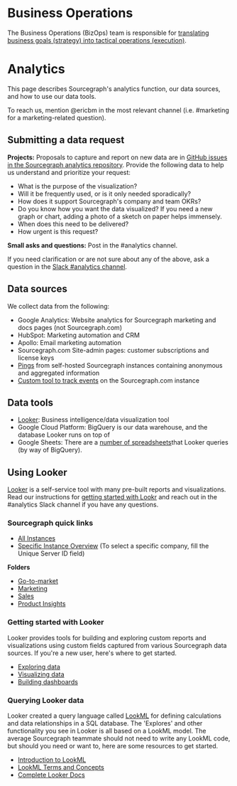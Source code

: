 # Business Operations

The Business Operations (BizOps) team is responsible for [translating business goals (strategy) into tactical operations (execution)](https://medium.com/business-startup-development-and-more/why-your-startup-also-needs-a-bizops-team-5d2e7d436a0).

# Analytics

This page describes Sourcegraph's analytics function, our data sources, and how to use our data tools.

To reach us, mention @ericbm in the most relevant channel (i.e. #marketing for a marketing-related question).

## Submitting a data request

**Projects:** Proposals to capture and report on new data are in [GitHub issues in the Sourcegraph analytics repository](https://github.com/sourcegraph/analytics/issues). Provide the following data to help us understand and prioritize your request:
- What is the purpose of the visualization?
- Will it be frequently used, or is it only needed sporadically?
- How does it support Sourcegraph's company and team OKRs?
- Do you know how you want the data visualized? If you need a new graph or chart, adding a photo of a sketch on paper helps immensely.
- When does this need to be delivered?
- How urgent is this request?

**Small asks and questions:** Post in the #analytics channel. 

If you need clarification or are not sure about any of the above, ask a question in the [Slack #analytics channel](https://sourcegraph.slack.com/archives/CN4FC7XT4).

## Data sources

We collect data from the following:

- Google Analytics: Website analytics for Sourcegraph marketing and docs pages (not Sourcegraph.com)
- HubSpot: Marketing automation and CRM
- Apollo: Email marketing automation
- Sourcegraph.com Site-admin pages: customer subscriptions and license keys
- [Pings](https://docs.sourcegraph.com/admin/pings) from self-hosted Sourcegraph instances containing anonymous and aggregated information
- [Custom tool to track events](https://github.com/sourcegraph/sourcegraph/issues/5486) on the Sourcegraph.com instance

## Data tools

- [Looker](#using-looker): Business intelligence/data visualization tool
- Google Cloud Platform: BigQuery is our data warehouse, and the database Looker runs on top of
- Google Sheets: There are a [number of spreadsheets](https://drive.google.com/drive/folders/1vOyhFO90FjHe-bwnHOZeljHLuhXL2BAv)that Looker queries (by way of BigQuery).

## Using Looker

[Looker](https://sourcegraph.looker.com/) is a self-service tool with many pre-built reports and visualizations. Read our instructions for [getting started with Lookr](#using-looker) and reach out in the #analytics Slack channel if you have any questions.

### Sourcegraph quick links

- [All Instances](https://sourcegraph.looker.com/looks/436)<br/>
- [Specific Instance Overview](https://sourcegraph.looker.com/dashboards/94?Unique%20Server%20ID=&Site%20ID=&filter_config=%7B%22Unique%20Server%20ID%22:%5B%7B%22type%22:%22%3D%22,%22values%22:%5B%7B%22constant%22:%22%22%7D,%7B%7D%5D,%22id%22:4%7D%5D,%22Site%20ID%22:%5B%7B%22type%22:%22%3D%22,%22values%22:%5B%7B%22constant%22:%22%22%7D,%7B%7D%5D,%22id%22:5%7D%5D%7D) (To select a specific company, fill the Unique Server ID field)<br/>

**Folders**

- [Go-to-market](https://sourcegraph.looker.com/browse/boards/2)<br/>
- [Marketing](https://sourcegraph.looker.com/folders/109)<br/>
- [Sales](https://sourcegraph.looker.com/folders/114)<br/>
- [Product Insights](https://sourcegraph.looker.com/folders/113)<br/>

### Getting started with Looker

Looker provides tools for building and exploring custom reports and visualizations using custom fields captured from various Sourcegraph data sources. If you're a new user, here's where to get started.

- [Exploring data](http://www.looker.com/docs/exploring-data/exploring-data)
- [Visualizing data](http://www.looker.com/docs/exploring-data/visualizing-query-results)
- [Building dashboards](http://www.looker.com/docs/exploring-data/building-dashboards)

### Querying Looker data

Looker created a query language called [LookML](https://docs.looker.com/data-modeling/learning-lookml/what-is-lookml) for defining calculations and data relationships in a SQL database. The 'Explores' and other functionality you see in Looker is all based on a LookML model.  The average Sourcegraph teammate should not need to write any LookML code, but should you need or want to, here are some resources to get started.

- [Introduction to LookML](http://www.looker.com/docs/data-modeling/learning-lookml/what-is-lookml)
- [LookML Terms and Concepts](http://www.looker.com/docs/data-modeling/learning-lookml/lookml-terms-and-concepts)
- [Complete Looker Docs](http://www.looker.com/docs/reference)
